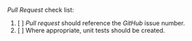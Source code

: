 _Pull Request_ check list:

1. [ ] _Pull request_ should reference the _GitHub_ issue number.
2. [ ] Where appropriate, unit tests should be created.
